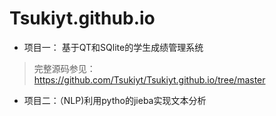 # Tsukiyt.github.io
- 项目一： 基于QT和SQlite的学生成绩管理系统
> 完整源码参见：<https://github.com/Tsukiyt/Tsukiyt.github.io/tree/master>
- 项目二：（NLP)利用pytho的jieba实现文本分析
